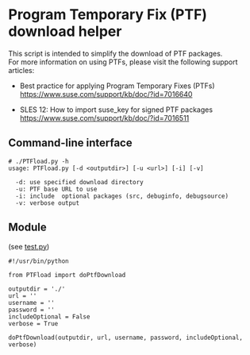 # Program Temporary Fix (PTF) download helper
This script is intended to simplify the download of PTF packages.  
For more information on using PTFs, please visit the following support articles:

* Best practice for applying Program Temporary Fixes (PTFs)  
  https://www.suse.com/support/kb/doc/?id=7016640
  
* SLES 12: How to import suse_key for signed PTF packages  
  https://www.suse.com/support/kb/doc/?id=7016511

## Command-line interface
```
# ./PTFload.py -h
usage: PTFload.py [-d <outputdir>] [-u <url>] [-i] [-v]

  -d: use specified download directory
  -u: PTF base URL to use
  -i: include  optional packages (src, debuginfo, debugsource)
  -v: verbose output
```

## Module
(see [test.py](https://github.com/cupracer/suse-ptf-utils/blob/master/test.py))

```
#!/usr/bin/python

from PTFload import doPtfDownload

outputdir = './'
url = ''
username = ''
password = ''
includeOptional = False
verbose = True

doPtfDownload(outputdir, url, username, password, includeOptional, verbose)
```
